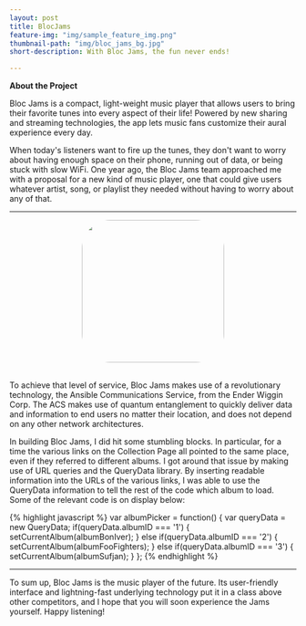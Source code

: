 ```yaml
---
layout: post
title: BlocJams
feature-img: "img/sample_feature_img.png"
thumbnail-path: "img/bloc_jams_bg.jpg"
short-description: With Bloc Jams, the fun never ends!

---
```


**About the Project**

Bloc Jams is a compact, light-weight music player that allows users to bring their favorite tunes into every aspect of their life! Powered by new sharing and streaming technologies, the app lets music fans customize their aural experience every day.

When today's listeners want to fire up the tunes, they don't want to worry about having enough space on their phone, running out of data, or being stuck with slow WiFi. One year ago, the Bloc Jams team approached me with a proposal for a new kind of music player, one that could give users whatever artist, song, or playlist they needed without having to worry about any of that.


***

<img style="position: relative; display: block; margin: 0 auto; width: 250px; border-radius: 20%;" src="../img/playpause.jpeg">
<br>

To achieve that level of service, Bloc Jams makes use of a revolutionary technology, the Ansible Communications Service, from the Ender Wiggin Corp. The ACS makes use of quantum entanglement to quickly deliver data and information to end users no matter their location, and does not depend on any other network architectures.

In building Bloc Jams, I did hit some stumbling blocks. In particular, for a time the various links on the Collection Page all pointed to the same place, even if they referred to different albums. I got around that issue by making use of URL queries and the QueryData library. By inserting readable information into the URLs of the various links, I was able to use the QueryData information to tell the rest of the code which album to load. Some of the relevant code is on display below:

{% highlight javascript %}
var albumPicker = function() {
  var queryData = new QueryData;
  if(queryData.albumID === '1') {
    setCurrentAlbum(albumBonIver);
  }
  else if(queryData.albumID === '2') {
    setCurrentAlbum(albumFooFighters);
  }
  else if(queryData.albumID === '3') {
    setCurrentAlbum(albumSufjan);
  }
};
{% endhighlight %}

***

To sum up, Bloc Jams is the music player of the future. Its user-friendly interface and lightning-fast underlying technology put it in a class above other competitors, and I hope that you will soon experience the Jams yourself. Happy listening!
